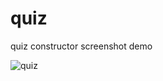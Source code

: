 # quiz
quiz constructor screenshot demo

![quiz](https://github.com/aleynacoskun/quiz/assets/83537794/aa53c29e-a6e0-4be4-8a00-a58932225047)

